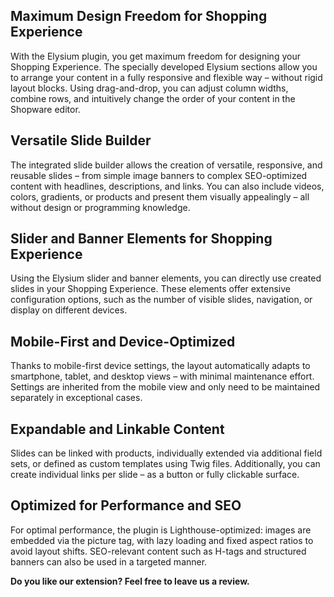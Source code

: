 ## Maximum Design Freedom for Shopping Experience  
With the Elysium plugin, you get maximum freedom for designing your Shopping Experience. The specially developed Elysium sections allow you to arrange your content in a fully responsive and flexible way – without rigid layout blocks. Using drag-and-drop, you can adjust column widths, combine rows, and intuitively change the order of your content in the Shopware editor.

## Versatile Slide Builder  
The integrated slide builder allows the creation of versatile, responsive, and reusable slides – from simple image banners to complex SEO-optimized content with headlines, descriptions, and links. You can also include videos, colors, gradients, or products and present them visually appealingly – all without design or programming knowledge.

## Slider and Banner Elements for Shopping Experience  
Using the Elysium slider and banner elements, you can directly use created slides in your Shopping Experience. These elements offer extensive configuration options, such as the number of visible slides, navigation, or display on different devices.

## Mobile-First and Device-Optimized  
Thanks to mobile-first device settings, the layout automatically adapts to smartphone, tablet, and desktop views – with minimal maintenance effort. Settings are inherited from the mobile view and only need to be maintained separately in exceptional cases.

## Expandable and Linkable Content  
Slides can be linked with products, individually extended via additional field sets, or defined as custom templates using Twig files. Additionally, you can create individual links per slide – as a button or fully clickable surface.

## Optimized for Performance and SEO  
For optimal performance, the plugin is Lighthouse-optimized: images are embedded via the picture tag, with lazy loading and fixed aspect ratios to avoid layout shifts. SEO-relevant content such as H-tags and structured banners can also be used in a targeted manner.

**Do you like our extension? Feel free to leave us a review.**
